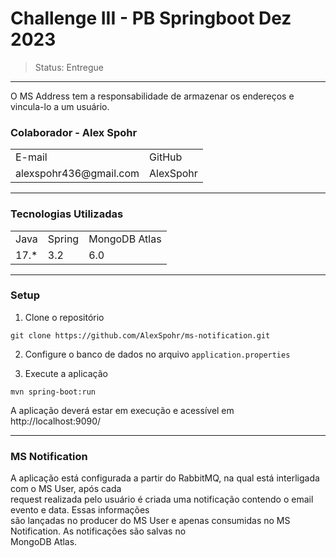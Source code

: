 # Challenge III - PB Springboot Dez 2023
> Status: Entregue
-------------------------------------------------------------------------------------------------------


O MS Address tem a responsabilidade de armazenar os endereços e vincula-lo a um usuário.

### Colaborador - Alex Spohr

<table>
  <tr>
    <td>E-mail</td>
    <td>GitHub</td>
  </tr>
   <tr>
    <td>alexspohr436@gmail.com</td>
    <td>AlexSpohr</td>
  </tr>
</table>

-------------------------------------------------------------------------------------------------------

### Tecnologias Utilizadas
<table>
  <tr>
    <td>Java</td>
    <td>Spring</td>
    <td>MongoDB Atlas</td>
  </tr>
  <tr>
    <td>17.*</td>
    <td>3.2</td>
    <td>6.0</td>
  </tr>
</table>

-------------------------------------------------------------------------------------------------------

### Setup
1. Clone o repositório
```
git clone https://github.com/AlexSpohr/ms-notification.git
```
2. Configure o banco de dados no arquivo `application.properties`


3. Execute a aplicação
```
mvn spring-boot:run
```
A aplicação deverá estar em execução e acessível em http://localhost:9090/

-------------------------------------------------------------------------------------------------------

### MS Notification

A aplicação está configurada a partir do RabbitMQ, na qual está interligada com o MS User, após cada  
request realizada pelo usuário é criada uma notificação contendo o email evento e data. Essas informações  
são lançadas no producer do MS User e apenas consumidas no MS Notification. As notificações são salvas no  
MongoDB Atlas. 


